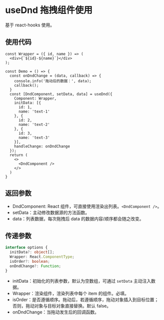# useDnd 拖拽组件使用

基于 react-hooks 使用。

## 使用代码

```JSX
const Wrapper = ({ id, name }) => (
  <div>{`${id}-${name}`}</div>
);

const Demo = () => {
  const onDndChange = (data, callback) => {
    console.info('拖动后的数据：', data);
    callback();
  }
  const [DndComponent, setData, data] = useDnd({
    Component: Wrapper,
    initData: [{
      id: 1,
      name: 'text-1'
    }, {
      id: 2,
      name: 'text-2'
    }, {
      id: 3,
      name: 'text-3'
    }],
    handleChange: onDndChange
  });
  return (
    <>
      <DndComponent />
    </>
  )
}
```

## 返回参数

+ DndComponent: React 组件，可直接使用渲染出列表。`<DndComponent />`。
+ setData：主动修改数据源的方法函数。
+ data：列表数据，每次拖拽后 data 的数据内容/顺序都会随之改变。

## 传递参数

```ts
interface options {
  initData?: object[];
  Wrapper: React.ComponentType;
  isOrder?: boolean;
  onDndChange?: Function;
}
```

+ initData：初始化的列表参数，默认为空数组，可通过 `setData` 主动注入数据。
+ Wrapper：渲染组件，渲染列表中每个 item 的组件。必填。
+ isOrder：是否遵循顺序。拖动后，若遵循顺序，拖动对象插入到目标位置；否则，拖动对象与目标对象直接替换。默认 false。
+ onDndChange：当拖动发生后的回调函数。
